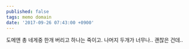 ```yaml
---
published: false
tags: memo domain
date: '2017-09-26 07:43:00 +0900'
---
```

도메앤 총 네게중 한개 버리고 하나는 죽이고. 나머지 두개가 너무나.. 괜찮은 건데..
